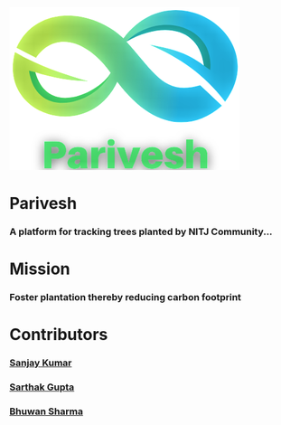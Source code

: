 ![Logo](https://github.com/sanju6890/Parivesh/blob/master/PariveshApp/static/parivesh_icon.png)
# Parivesh
### A platform for tracking trees planted by NITJ Community... 

# Mission
### Foster plantation thereby reducing carbon footprint

# Contributors 
### [Sanjay Kumar](https://github.com/sanju6890)
### [Sarthak Gupta](https://github.com/sarthakgupta13022001)
### [Bhuwan Sharma](https://github.com/Bhuwan2402)

